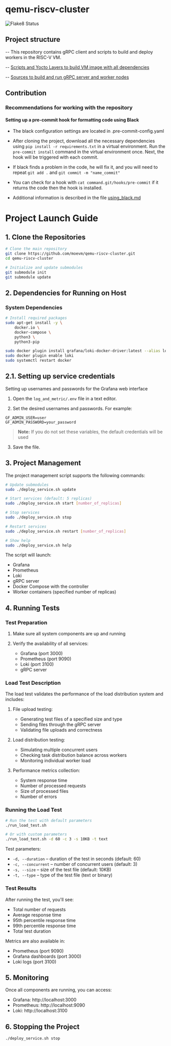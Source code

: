 # qemu-riscv-cluster

![Flake8 Status](https://img.shields.io/github/actions/workflow/status/moevm/qemu-riscv-cluster/.github/workflows/flake8.yml?branch=main&label=Flake8%20Check)

## Project structure
-- This repository contains gRPC client and scripts to build and deploy workers in the RISC-V VM.

-- [Scripts and Yocto Layers to build VM image with all dependencies](https://github.com/moevm/vm_build_risc_v)

-- [Sources to build and run gRPC server and worker nodes](https://github.com/moevm/grpc_server)

## Contribution

### Recommendations for working with the repository

#### Setting up a pre-commit hook for formatting code using Black

- The black configuration settings are located in .pre-commit-config.yaml

- After cloning the project, download all the necessary dependencies using `pip install -r requirements.txt` in a virtual environment. Run the `pre-commit install` command in the virtual environment once. Next, the hook will be triggered with each commit.

- If black finds a problem in the code, he will fix it, and you will need to repeat `git add .` and `git commit -m "name_commit"`

- You can check for a hook with `cat command.git/hooks/pre-commit` if it returns the code then the hook is installed.

- Additional information is described in the file [using_black.md](wiki/using_black.md)

# Project Launch Guide

## 1. Clone the Repositories

```bash
# Clone the main repository
git clone https://github.com/moevm/qemu-riscv-cluster.git
cd qemu-riscv-cluster

# Initialize and update submodules
git submodule init
git submodule update
```

## 2. Dependencies for Running on Host

### System Dependencies

```bash
# Install required packages
sudo apt-get install -y \
    docker.io \
    docker-compose \
    python3 \
    python3-pip
```
```bash
sudo docker plugin install grafana/loki-docker-driver:latest --alias loki --grant-all-permissions
sudo docker plugin enable loki
sudo systemctl restart docker
```

## 2.1. Setting up service credentials

Setting up usernames and passwords for the Grafana web interface

1. Open the `log_and_metric/.env` file in a text editor.

2. Set the desired usernames and passwords. For example:

```env
GF_ADMIN_USER=user
GF_ADMIN_PASSWORD=your_password
```

> **Note:**
> If you do not set these variables, the default credentials will be used

3. Save the file.

## 3. Project Management

The project management script supports the following commands:

```bash
# Update submodules
sudo ./deploy_service.sh update

# Start services (default: 5 replicas)
sudo ./deploy_service.sh start [number_of_replicas]

# Stop services
sudo ./deploy_service.sh stop

# Restart services
sudo ./deploy_service.sh restart [number_of_replicas]

# Show help
sudo ./deploy_service.sh help
```

The script will launch:

* Grafana
* Prometheus
* Loki
* gRPC server
* Docker Compose with the controller
* Worker containers (specified number of replicas)

## 4. Running Tests

### Test Preparation

1. Make sure all system components are up and running
2. Verify the availability of all services:

   * Grafana (port 3000)
   * Prometheus (port 9090)
   * Loki (port 3100)
   * gRPC server

### Load Test Description

The load test validates the performance of the load distribution system and includes:

1. File upload testing:

   * Generating test files of a specified size and type
   * Sending files through the gRPC server
   * Validating file uploads and correctness

2. Load distribution testing:

   * Simulating multiple concurrent users
   * Checking task distribution balance across workers
   * Monitoring individual worker load

3. Performance metrics collection:

   * System response time
   * Number of processed requests
   * Size of processed files
   * Number of errors

### Running the Load Test

```bash
# Run the test with default parameters
./run_load_test.sh

# Or with custom parameters
./run_load_test.sh -d 60 -c 3 -s 10KB -t text
```

Test parameters:

* `-d, --duration` – duration of the test in seconds (default: 60)
* `-c, --concurrent` – number of concurrent users (default: 3)
* `-s, --size` – size of the test file (default: 10KB)
* `-t, --type` – type of the test file (text or binary)

### Test Results

After running the test, you'll see:

* Total number of requests
* Average response time
* 95th percentile response time
* 99th percentile response time
* Total test duration

Metrics are also available in:

* Prometheus (port 9090)
* Grafana dashboards (port 3000)
* Loki logs (port 3100)

## 5. Monitoring

Once all components are running, you can access:

* Grafana: http://localhost:3000
* Prometheus: http://localhost:9090
* Loki: http://localhost:3100

## 6. Stopping the Project

```bash
./deploy_service.sh stop
```